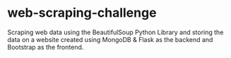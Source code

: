 # web-scraping-challenge
Scraping web data using the BeautifulSoup Python Library and storing the data on a website created using MongoDB &amp; Flask as the backend and Bootstrap as the frontend.
